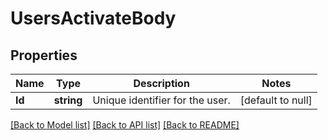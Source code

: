 # UsersActivateBody

## Properties
Name | Type | Description | Notes
------------ | ------------- | ------------- | -------------
**Id** | **string** | Unique identifier for the user. | [default to null]

[[Back to Model list]](../README.md#documentation-for-models) [[Back to API list]](../README.md#documentation-for-api-endpoints) [[Back to README]](../README.md)

